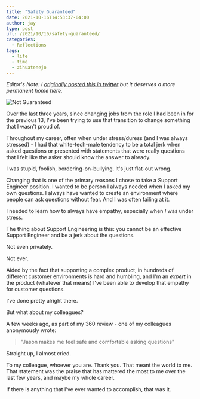```yaml
---
title: "Safety Guaranteed"
date: 2021-10-16T14:53:37-04:00
author: jay
type: post
url: /2021/10/16/safety-guaranteed/
categories:
  - Reflections
tags:
  - life
  - time
  - zihuatenejo
---
```


_Editor's Note: I [originally posted this in twitter](https://twitter.com/jasonadamyoung/status/1449433548407119876?s=20) but it deserves a more permanent home here._ 

![Not Guaranteed](https://files.rambleon.org/images/2021/safety-not-guaranteed.png "Sometimes you really can change the past")

Over the last three years, since changing jobs from the role I had been in for the previous 13, I've been trying to use that transition to change something that I wasn't proud of.  

Throughout my career, often when under stress/duress (and I was always stressed) - I had that white-tech-male tendency to be a total jerk when asked questions or presented with statements that were really questions that I felt like the asker should know the answer to already.

I was stupid, foolish, bordering-on-bullying. It's just flat-out wrong.

Changing that is one of the primary reasons I chose to take a Support Engineer position. I wanted to be person I always needed when I asked my own questions. I always have wanted to create an environment where people can ask questions without fear. And I was often failing at it.

I needed to learn how to always have empathy, especially when *I* was under stress.

The thing about Support Engineering is this: you cannot be an effective Support Engineer and be a jerk about the questions.

Not even privately.

Not ever.

Aided by the fact that supporting a complex product, in hundreds of different customer environments is hard and humbling, and I'm an _expert_ in the product (whatever that means) I've been able to develop that empathy for customer questions.

I've done pretty alright there.

But what about my colleagues?  

A few weeks ago, as part of my 360 review - one of my colleagues anonymously wrote:

> "Jason makes me feel safe and comfortable asking questions"

Straight up, I almost cried.

To my colleague, whoever you are. Thank you. That meant the world to me. That statement was the praise that has mattered the most to me over the last few years, and maybe my whole career.

If there is anything that I've ever wanted to accomplish, that was it.
